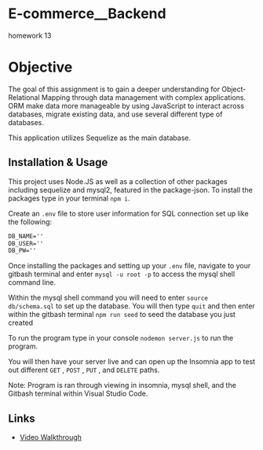 # E-commerce__Backend
homework 13


# Objective

The goal of this assignment is to gain a deeper understanding for Object-Relational Mapping through data management with complex applications. ORM make data more manageable by using JavaScript to interact across databases, migrate existing data, and use several different type of databases. 

This application utilizes Sequelize as the main database. 


## Installation & Usage

This project uses Node.JS as well as a collection of other packages including sequelize and mysql2, featured in the package-json. To install the packages type in your terminal `npm i`.

Create an `.env` file to store user information for SQL connection set up like the following:

```md
DB_NAME=''
DB_USER=''
DB_PW=''
```
Once installing the packages and setting up your `.env` file, navigate to your gitbash terminal and enter `mysql -u root -p` to access the mysql shell command line. 

Within the mysql shell command you will need to enter `source db/schema.sql` to set up the database. You will then type `quit` and then enter within the gitbash terminal `npm run seed` to seed the database you just created

To run the program type in your console `nodemon server.js` to run the program.

You will then have your server live and can open up the Insomnia app to test out different `GET` , `POST` , `PUT` , and  `DELETE` paths.

Note: Program is ran through viewing in insomnia, mysql shell,  and the Gitbash terminal within Visual Studio Code.


## Links

- [Video Walkthrough](https://drive.google.com/file/d/1ddQs32St55RbSfsxjZzQK3VUM6mfRbpn/view)


